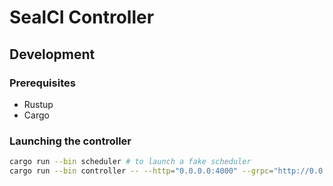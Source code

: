 # SealCI Controller

## Development

### Prerequisites

- Rustup
- Cargo

### Launching the controller

```bash
cargo run --bin scheduler # to launch a fake scheduler
cargo run --bin controller -- --http="0.0.0.0:4000" --grpc="http://0.0.0.0:50051"
```
